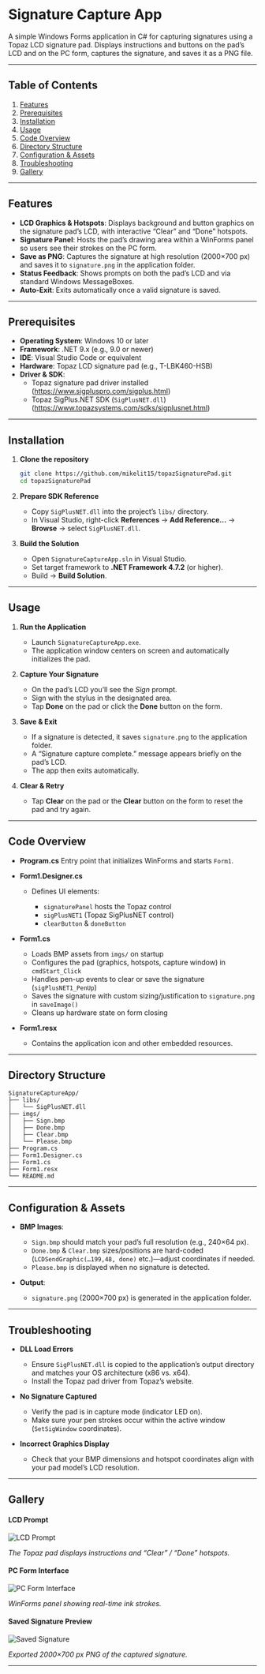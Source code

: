 # Signature Capture App

A simple Windows Forms application in C# for capturing signatures using a Topaz LCD signature pad. Displays instructions and buttons on the pad’s LCD and on the PC form, captures the signature, and saves it as a PNG file.

---

## Table of Contents

1. [Features](#features)
2. [Prerequisites](#prerequisites)
3. [Installation](#installation)
4. [Usage](#usage)
5. [Code Overview](#code-overview)
6. [Directory Structure](#directory-structure)
7. [Configuration & Assets](#configuration--assets)
8. [Troubleshooting](#troubleshooting)
9. [Gallery](#gallery)

---

## Features

* **LCD Graphics & Hotspots**: Displays background and button graphics on the signature pad’s LCD, with interactive “Clear” and “Done” hotspots.
* **Signature Panel**: Hosts the pad’s drawing area within a WinForms panel so users see their strokes on the PC form.
* **Save as PNG**: Captures the signature at high resolution (2000×700 px) and saves it to `signature.png` in the application folder.
* **Status Feedback**: Shows prompts on both the pad’s LCD and via standard Windows MessageBoxes.
* **Auto-Exit**: Exits automatically once a valid signature is saved.

---

## Prerequisites

* **Operating System**: Windows 10 or later
* **Framework**: .NET 9.x (e.g., 9.0 or newer)
* **IDE**: Visual Studio Code or equivalent
* **Hardware**: Topaz LCD signature pad (e.g., T-LBK460-HSB)
* **Driver & SDK**:
  * Topaz signature pad driver installed (https://www.sigpluspro.com/sigplus.html)
  * Topaz SigPlus.NET SDK (`SigPlusNET.dll`) (https://www.topazsystems.com/sdks/sigplusnet.html)

---

## Installation

1. **Clone the repository**

   ```bash
   git clone https://github.com/mikelit15/topazSignaturePad.git
   cd topazSignaturePad
   ```

2. **Prepare SDK Reference**

   * Copy `SigPlusNET.dll` into the project’s `libs/` directory.
   * In Visual Studio, right-click **References** → **Add Reference…** → **Browse** → select `SigPlusNET.dll`.


3. **Build the Solution**

   * Open `SignatureCaptureApp.sln` in Visual Studio.
   * Set target framework to **.NET Framework 4.7.2** (or higher).
   * Build → **Build Solution**.

---

## Usage

1. **Run the Application**

   * Launch `SignatureCaptureApp.exe`.
   * The application window centers on screen and automatically initializes the pad.

2. **Capture Your Signature**

   * On the pad’s LCD you’ll see the *Sign* prompt.
   * Sign with the stylus in the designated area.
   * Tap **Done** on the pad or click the **Done** button on the form.

3. **Save & Exit**

   * If a signature is detected, it saves `signature.png` to the application folder.
   * A “Signature capture complete.” message appears briefly on the pad’s LCD.
   * The app then exits automatically.

4. **Clear & Retry**

   * Tap **Clear** on the pad or the **Clear** button on the form to reset the pad and try again.

---

## Code Overview

* **Program.cs**
  Entry point that initializes WinForms and starts `Form1`.&#x20;

* **Form1.Designer.cs**

  * Defines UI elements:

    * `signaturePanel` hosts the Topaz control
    * `sigPlusNET1` (Topaz SigPlusNET control)
    * `clearButton` & `doneButton`&#x20;

* **Form1.cs**

  * Loads BMP assets from `imgs/` on startup
  * Configures the pad (graphics, hotspots, capture window) in `cmdStart_Click`
  * Handles pen-up events to clear or save the signature (`sigPlusNET1_PenUp`)
  * Saves the signature with custom sizing/justification to `signature.png` in `saveImage()`
  * Cleans up hardware state on form closing&#x20;

* **Form1.resx**

  * Contains the application icon and other embedded resources.

---

## Directory Structure

```
SignatureCaptureApp/
├── libs/
│   └── SigPlusNET.dll
├── imgs/
│   ├── Sign.bmp
│   ├── Done.bmp
│   ├── Clear.bmp
│   └── Please.bmp
├── Program.cs
├── Form1.Designer.cs
├── Form1.cs
├── Form1.resx
└── README.md
```

---

## Configuration & Assets

* **BMP Images**:

  * `Sign.bmp` should match your pad’s full resolution (e.g., 240×64 px).
  * `Done.bmp` & `Clear.bmp` sizes/positions are hard-coded (`LCDSendGraphic(…199,48, done)` etc.)—adjust coordinates if needed.
  * `Please.bmp` is displayed when no signature is detected.

* **Output**:

  * `signature.png` (2000×700 px) is generated in the application folder.

---

## Troubleshooting

* **DLL Load Errors**

  * Ensure `SigPlusNET.dll` is copied to the application’s output directory and matches your OS architecture (x86 vs. x64).
  * Install the Topaz pad driver from Topaz’s website.

* **No Signature Captured**

  * Verify the pad is in capture mode (indicator LED on).
  * Make sure your pen strokes occur within the active window (`SetSigWindow` coordinates).

* **Incorrect Graphics Display**

  * Check that your BMP dimensions and hotspot coordinates align with your pad model’s LCD resolution.

---

## Gallery

#### LCD Prompt

![LCD Prompt](https://github.com/user-attachments/assets/932b8ac0-30ae-48d1-8b30-8a5ccd8747ab)


*The Topaz pad displays instructions and “Clear” / “Done” hotspots.*

#### PC Form Interface

![PC Form Interface](https://github.com/user-attachments/assets/91815e13-9954-4f1a-b20e-ebe8a6ce13f3)

*WinForms panel showing real-time ink strokes.*

#### Saved Signature Preview

![Saved Signature](https://github.com/user-attachments/assets/db34f842-899a-412c-b926-72f4406306b7)

*Exported 2000×700 px PNG of the captured signature.*

---

